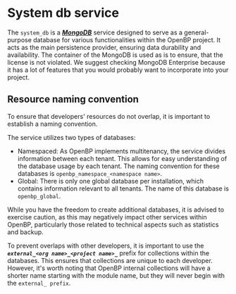 # System db service

The `system_db` is a ***[MongoDB](https://www.mongodb.com/)*** service designed to serve as a general-purpose database for various functionalities within the OpenBP project. It acts as the main persistence provider, ensuring data durability and availability. The container of the MongoDB is used as is to ensure, that the license is not violated. We suggest checking MongoDB Enterprise because it has a lot of features that you would probably want to incorporate into your project.

## Resource naming convention
To ensure that developers' resources do not overlap, it is important to establish a naming convention.

The service utilizes two types of databases:

- Namespaced: As OpenBP implements multitenancy, the service divides information between each tenant. This allows for easy understanding of the database usage by each tenant. The naming convention for these databases is `openbp_namespace_<namespace name>`.
- Global: There is only one global database per installation, which contains information relevant to all tenants. The name of this database is `openbp_global`.

While you have the freedom to create additional databases, it is advised to exercise caution, as this may negatively impact other services within OpenBP, particularly those related to technical aspects such as statistics and backup.

To prevent overlaps with other developers, it is important to use the ***`external_<org name>_<project name>_`*** prefix for collections within the databases. This ensures that collections are unique to each developer. However, it's worth noting that OpenBP internal collections will have a shorter name starting with the module name, but they will never begin with the `external_ prefix`.